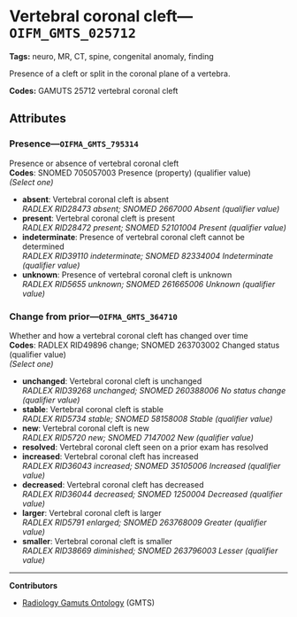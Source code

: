 # Vertebral coronal cleft—`OIFM_GMTS_025712`

**Tags:** neuro, MR, CT, spine, congenital anomaly, finding

Presence of a cleft or split in the coronal plane of a vertebra.

**Codes:** GAMUTS 25712 vertebral coronal cleft

## Attributes

### Presence—`OIFMA_GMTS_795314`

Presence or absence of vertebral coronal cleft  
**Codes**: SNOMED 705057003 Presence (property) (qualifier value)  
*(Select one)*

- **absent**: Vertebral coronal cleft is absent  
_RADLEX RID28473 absent; SNOMED 2667000 Absent (qualifier value)_
- **present**: Vertebral coronal cleft is present  
_RADLEX RID28472 present; SNOMED 52101004 Present (qualifier value)_
- **indeterminate**: Presence of vertebral coronal cleft cannot be determined  
_RADLEX RID39110 indeterminate; SNOMED 82334004 Indeterminate (qualifier value)_
- **unknown**: Presence of vertebral coronal cleft is unknown  
_RADLEX RID5655 unknown; SNOMED 261665006 Unknown (qualifier value)_

### Change from prior—`OIFMA_GMTS_364710`

Whether and how a vertebral coronal cleft has changed over time  
**Codes**: RADLEX RID49896 change; SNOMED 263703002 Changed status (qualifier value)  
*(Select one)*

- **unchanged**: Vertebral coronal cleft is unchanged  
_RADLEX RID39268 unchanged; SNOMED 260388006 No status change (qualifier value)_
- **stable**: Vertebral coronal cleft is stable  
_RADLEX RID5734 stable; SNOMED 58158008 Stable (qualifier value)_
- **new**: Vertebral coronal cleft is new  
_RADLEX RID5720 new; SNOMED 7147002 New (qualifier value)_
- **resolved**: Vertebral coronal cleft seen on a prior exam has resolved  
- **increased**: Vertebral coronal cleft has increased  
_RADLEX RID36043 increased; SNOMED 35105006 Increased (qualifier value)_
- **decreased**: Vertebral coronal cleft has decreased  
_RADLEX RID36044 decreased; SNOMED 1250004 Decreased (qualifier value)_
- **larger**: Vertebral coronal cleft is larger  
_RADLEX RID5791 enlarged; SNOMED 263768009 Greater (qualifier value)_
- **smaller**: Vertebral coronal cleft is smaller  
_RADLEX RID38669 diminished; SNOMED 263796003 Lesser (qualifier value)_

---

**Contributors**

- [Radiology Gamuts Ontology](https://gamuts.net/) (GMTS)